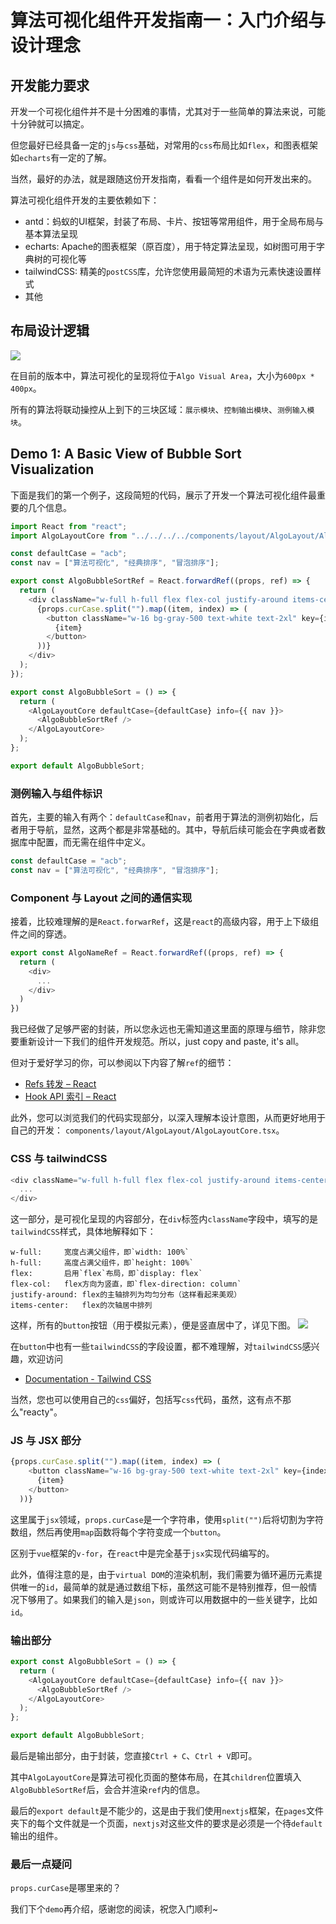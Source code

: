 # 算法可视化组件开发指南一：入门介绍与设计理念

## 开发能力要求
开发一个可视化组件并不是十分困难的事情，尤其对于一些简单的算法来说，可能十分钟就可以搞定。

但您最好已经具备一定的`js`与`css`基础，对常用的`css`布局比如`flex`，和图表框架如`echarts`有一定的了解。

当然，最好的办法，就是跟随这份开发指南，看看一个组件是如何开发出来的。

算法可视化组件开发的主要依赖如下：
- antd：蚂蚁的UI框架，封装了布局、卡片、按钮等常用组件，用于全局布局与基本算法呈现
- echarts: Apache的图表框架（原百度），用于特定算法呈现，如树图可用于字典树的可视化等
- tailwindCSS: 精美的`postCSS`库，允许您使用最简短的术语为元素快速设置样式
- 其他

## 布局设计逻辑
![](./layout.jpg)

在目前的版本中，算法可视化的呈现将位于`Algo Visual Area`，大小为`600px * 400px`。

所有的算法将联动操控从上到下的三块区域：`展示模块`、`控制输出模块`、`测例输入模块`。

## Demo 1: A Basic View of Bubble Sort Visualization
下面是我们的第一个例子，这段简短的代码，展示了开发一个算法可视化组件最重要的几个信息。


```typescript jsx
import React from "react";
import AlgoLayoutCore from "../../../../components/layout/AlgoLayout/AlgoLayoutCore";

const defaultCase = "acb";
const nav = ["算法可视化", "经典排序", "冒泡排序"];

export const AlgoBubbleSortRef = React.forwardRef((props, ref) => {
  return (
    <div className="w-full h-full flex flex-col justify-around items-center">
      {props.curCase.split("").map((item, index) => (
        <button className="w-16 bg-gray-500 text-white text-2xl" key={index}>
          {item}
        </button>
      ))}
    </div>
  );
});

export const AlgoBubbleSort = () => {
  return (
    <AlgoLayoutCore defaultCase={defaultCase} info={{ nav }}>
      <AlgoBubbleSortRef />
    </AlgoLayoutCore>
  );
};

export default AlgoBubbleSort;

```

### 测例输入与组件标识

首先，主要的输入有两个：`defaultCase`和`nav`，前者用于算法的测例初始化，后者用于导航，显然，这两个都是非常基础的。其中，导航后续可能会在字典或者数据库中配置，而无需在组件中定义。
```typescript jsx
const defaultCase = "acb";
const nav = ["算法可视化", "经典排序", "冒泡排序"];
```

### Component 与 Layout 之间的通信实现
接着，比较难理解的是`React.forwarRef`，这是`react`的高级内容，用于上下级组件之间的穿透。
```typescript jsx
export const AlgoNameRef = React.forwardRef((props, ref) => {
  return (
    <div>
      ...
    </div>
  )
})	
```
我已经做了足够严密的封装，所以您永远也无需知道这里面的原理与细节，除非您要重新设计一下我们的组件开发规范。所以，just copy and paste, it's all。

但对于爱好学习的你，可以参阅以下内容了解`ref`的细节：
- [Refs 转发 – React](https://zh-hans.reactjs.org/docs/forwarding-refs.html)
- [Hook API 索引 – React](https://zh-hans.reactjs.org/docs/hooks-reference.html#useimperativehandle)

此外，您可以浏览我们的代码实现部分，以深入理解本设计意图，从而更好地用于自己的开发：
`components/layout/AlgoLayout/AlgoLayoutCore.tsx`。


### CSS 与 tailwindCSS
```typescript jsx
<div className="w-full h-full flex flex-col justify-around items-center">
  ...
</div>
```
这一部分，是可视化呈现的内容部分，在`div`标签内`className`字段中，填写的是`tailwindCSS`样式，具体地解释如下：
```text
w-full: 	宽度占满父组件，即`width: 100%`
h-full: 	高度占满父组件，即`height: 100%`
flex:		启用`flex`布局，即`display: flex`
flex-col:	flex方向为竖直，即`flex-direction: column`
justify-around: flex的主轴排列为均匀分布（这样看起来美观）
items-center:	flex的次轴居中排列
```
这样，所有的`button`按钮（用于模拟元素），便是竖直居中了，详见下图。
![](./visual-display.jpg)

在`button`中也有一些`tailwindCSS`的字段设置，都不难理解，对`tailwindCSS`感兴趣，欢迎访问
- [Documentation - Tailwind CSS](https://tailwindcss.com/docs)

当然，您也可以使用自己的`css`偏好，包括写`css`代码，虽然，这有点不那么"reacty"。

### JS 与 JSX 部分
```typescript jsx
{props.curCase.split("").map((item, index) => (
	<button className="w-16 bg-gray-500 text-white text-2xl" key={index}>
	  {item}
	</button>
  ))}
```
这里属于`jsx`领域，`props.curCase`是一个字符串，使用`split("")`后将切割为字符数组，然后再使用`map`函数将每个字符变成一个`button`。

区别于`vue`框架的`v-for`，在`react`中是完全基于`jsx`实现代码编写的。

此外，值得注意的是，由于`virtual DOM`的渲染机制，我们需要为循环遍历元素提供唯一的`id`，最简单的就是通过数组下标，虽然这可能不是特别推荐，但一般情况下够用了。如果我们的输入是`json`，则或许可以用数据中的一些关键字，比如`id`。

### 输出部分
```typescript jsx
export const AlgoBubbleSort = () => {
  return (
    <AlgoLayoutCore defaultCase={defaultCase} info={{ nav }}>
      <AlgoBubbleSortRef />
    </AlgoLayoutCore>
  );
};

export default AlgoBubbleSort;
```

最后是输出部分，由于封装，您直接`Ctrl + C`、`Ctrl + V`即可。

其中`AlgoLayoutCore`是算法可视化页面的整体布局，在其`children`位置填入`AlgoBubbleSortRef`后，会合并渲染`ref`内的信息。

最后的`export default`是不能少的，这是由于我们使用`nextjs`框架，在`pages`文件夹下的每个文件就是一个页面，`nextjs`对这些文件的要求是必须是一个待`default`输出的组件。

### 最后一点疑问
`props.curCase`是哪里来的？

我们下个`demo`再介绍，感谢您的阅读，祝您入门顺利~